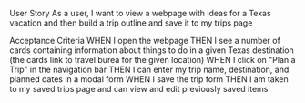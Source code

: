 User Story 
As a user, I want to view a webpage with ideas for a Texas vacation and then build a trip outline and save it to my trips page

Acceptance Criteria 
WHEN I open the webpage 
THEN I see a number of cards containing information about things to do in a given Texas destination (the cards link to travel burea for the given location) 
WHEN I click on "Plan a Trip" in the navigation bar 
THEN I can enter my trip name, destination, and planned dates in a modal form 
WHEN I save the trip form 
THEN I am taken to my saved trips page and can view and edit previously saved items
